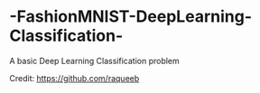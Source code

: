 # -FashionMNIST-DeepLearning-Classification-
A basic Deep Learning Classification problem

Credit: https://github.com/raqueeb
